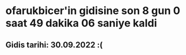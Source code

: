 # ofarukbicer'in gidisine son 8 gun 0 saat 49 dakika 06 saniye kaldi

## Gidis tarihi: 30.09.2022 :(